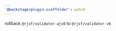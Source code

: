 ```yaml
---
'@backstage/plugin-scaffolder': patch
---
```


rollback `@rjsf/validator-ajv8` to `@rjsf/validator-v6`
